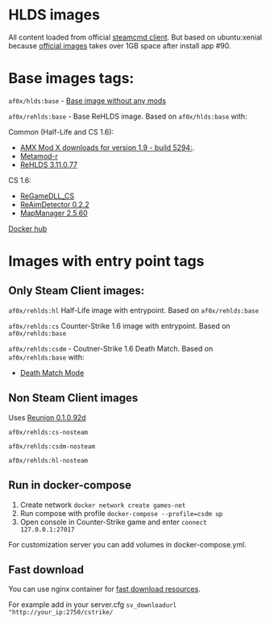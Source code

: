 # HLDS images

All content loaded from official [steamcmd client](https://developer.valvesoftware.com/wiki/SteamCMD).
But based on ubuntu:xenial because [official images](https://hub.docker.com/r/cm2network/steamcmd/) takes over 1GB space
after install app #90.

# Base images tags:

```af0x/hlds:base``` - [Base image without any mods](https://hub.docker.com/layers/hlds/af0x/hlds/base/images/sha256-3c7322b88fdd994b710bba79317bff56dd89f647fcb44cb8514a0ad7319f6b2d?context=explore)

```af0x/rehlds:base``` - Base ReHLDS image. Based on ```af0x/hlds:base``` with:

Common (Half-Life and CS 1.6):
* [AMX Mod X downloads for version 1.9 - build 5294:](https://www.amxmodx.org/downloads-new.php).
* [Metamod-r](https://dev-cs.ru/resources/208/)
* [ReHLDS 3.11.0.77](https://github.com/dreamstalker/rehlds/releases)


CS 1.6:
* [ReGameDLL_CS](https://dev-cs.ru/resources/67/)
* [ReAimDetector 0.2.2](https://dev-cs.ru/resources/66/)
* [MapManager 2.5.60](https://github.com/Mistrick/MapManager/releases/download/2.5.60/mapmanager_v2.5.60.zip)

[Docker hub](https://hub.docker.com/r/af0x/rehlds/tags)


# Images with entry point tags

## Only Steam Client images:
```af0x/rehlds:hl``` Half-Life image with entrypoint.  Based on ```af0x/rehlds:base```

```af0x/rehlds:cs``` Counter-Strike 1.6 image with entrypoint.  Based on ```af0x/rehlds:base```

```af0x/rehlds:csdm``` - Coutner-Strike 1.6 Death Match. Based on ```af0x/rehlds:base``` with:
* [Death Match Mode](https://bitbucket.org/Adidasman/recsdm/src/master/)

## Non Steam Client images
Uses [Reunion 0.1.0.92d](https://dev-cs.ru/resources/68/updates)

``af0x/rehlds:cs-nosteam``

``af0x/rehlds:csdm-nosteam``

``af0x/rehlds:hl-nosteam``

## Run in docker-compose
1. Create network ``docker network create games-net``
2. Run compose with profile ``docker-compose --profile=csdm up`` 
4. Open console in Counter-Strike game and enter ``connect 127.0.0.1:27017``

For customization server you can add volumes in docker-compose.yml.

## Fast download
You can use nginx container for [fast download resources](https://developer.valvesoftware.com/wiki/Sv_downloadurl).

For example add in your server.cfg ``sv_downloadurl "http://your_ip:2750/cstrike/``
